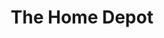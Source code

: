 ---
title: "The Home Depot"
url: /denver/the-home-depot-south-santa-fe-drive/
shop: doityourself
---